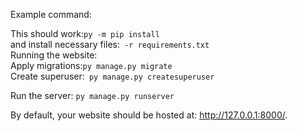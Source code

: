 Example command:

 This should work:<code>py -m pip install</code><br> and install necessary files:<code> -r requirements.txt</code><br>
Running the website:<br>
Apply migrations:<code>py manage.py migrate </code><br>
Create superuser:<code> py manage.py createsuperuser</code><br>

Run the server: <code>py manage.py runserver</code><br>

By default, your website should be hosted at: http://127.0.0.1:8000/.




